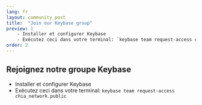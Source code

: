 ```yaml
---
lang: fr
layout: community_post
title:  "Join our Keybase group"
preview: |
    - Installer et configurer Keybase
    - Exécutez ceci dans votre terminal: `keybase team request-access chia_network.public`
order: 2
---
```


Rejoignez notre groupe Keybase
------------------------------

- Installer et configurer Keybase
- Exécutez ceci dans votre terminal: `keybase team request-access chia_network.public`